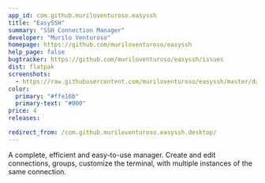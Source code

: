 ```yaml
---
app_id: com.github.muriloventuroso.easyssh
title: "EasySSH"
summary: "SSH Connection Manager"
developer: "Murilo Venturoso"
homepage: https://github.com/muriloventuroso/easyssh
help_page: false
bugtracker: https://github.com/muriloventuroso/easyssh/issues
dist: flatpak
screenshots:
  - https://raw.githubusercontent.com/muriloventuroso/easyssh/master/data/screenshot.png
color:
  primary: "#ffe16b"
  primary-text: "#000"
price: 4
releases:

redirect_from: /com.github.muriloventuroso.easyssh.desktop/
---
```


<p>A complete, efficient and easy-to-use manager. Create and edit connections, groups, customize the terminal, with multiple instances of the same connection.</p>